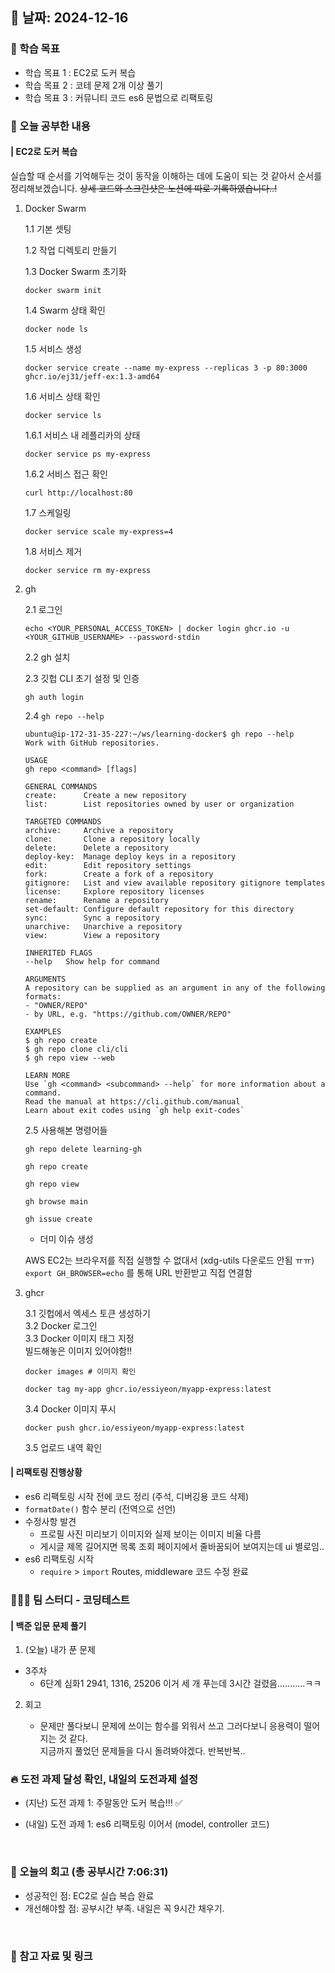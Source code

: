 ## 📅 날짜: 2024-12-16


### 💬 학습 목표
- 학습 목표 1 : EC2로 도커 복습
- 학습 목표 2 : 코테 문제 2개 이상 풀기
- 학습 목표 3 : 커뮤니티 코드 es6 문법으로 리팩토링


### 📒 오늘 공부한 내용
#### | EC2로 도커 복습

실습할 때 순서를 기억해두는 것이 동작을 이해하는 데에 도움이 되는 것 같아서 순서를 정리해보겠습니다.
~~상세 코드와 스크린샷은 노션에 따로 기록하였습니다..!~~

1. Docker Swarm
    
    1.1 기본 셋팅 <br/>

    1.2 작업 디렉토리 만들기 <br/>

    1.3 Docker Swarm 초기화 <br/>

    ```
    docker swarm init
    ```

    1.4 Swarm 상태 확인 <br/>

    ```
    docker node ls
    ```

    1.5 서비스 생성 <br/>

    ```
    docker service create --name my-express --replicas 3 -p 80:3000 ghcr.io/ej31/jeff-ex:1.3-amd64
    ```

    1.6 서비스 상태 확인 <br/>

    ```
    docker service ls
    ```

    1.6.1 서비스 내 레플리카의 상태 <br/>

    ```
    docker service ps my-express
    ```

    1.6.2 서비스 접근 확인 <br/>

    ```
    curl http://localhost:80
    ```

    1.7 스케일링 <br/>
    ```
    docker service scale my-express=4
    ```

    1.8 서비스 제거 <br/>
    ```
    docker service rm my-express
    ```

2. gh
    
    2.1 로그인 <br/>

    ```
    echo <YOUR_PERSONAL_ACCESS_TOKEN> | docker login ghcr.io -u <YOUR_GITHUB_USERNAME> --password-stdin 
    ```

    2.2 gh 설치 <br/>

    2.3 깃헙 CLI 초기 설정 및 인증 <br/>

    ```
    gh auth login
    ```

    2.4 `gh repo --help` <br/>

    ```
    ubuntu@ip-172-31-35-227:~/ws/learning-docker$ gh repo --help
    Work with GitHub repositories.

    USAGE
    gh repo <command> [flags]

    GENERAL COMMANDS
    create:      Create a new repository
    list:        List repositories owned by user or organization

    TARGETED COMMANDS
    archive:     Archive a repository
    clone:       Clone a repository locally
    delete:      Delete a repository
    deploy-key:  Manage deploy keys in a repository
    edit:        Edit repository settings
    fork:        Create a fork of a repository
    gitignore:   List and view available repository gitignore templates
    license:     Explore repository licenses
    rename:      Rename a repository
    set-default: Configure default repository for this directory
    sync:        Sync a repository
    unarchive:   Unarchive a repository
    view:        View a repository

    INHERITED FLAGS
    --help   Show help for command

    ARGUMENTS
    A repository can be supplied as an argument in any of the following formats:
    - "OWNER/REPO"
    - by URL, e.g. "https://github.com/OWNER/REPO"

    EXAMPLES
    $ gh repo create
    $ gh repo clone cli/cli
    $ gh repo view --web

    LEARN MORE
    Use `gh <command> <subcommand> --help` for more information about a command.
    Read the manual at https://cli.github.com/manual
    Learn about exit codes using `gh help exit-codes`

    ```

    2.5 사용해본 명령어들 <br/>

    ```
    gh repo delete learning-gh

    gh repo create

    gh repo view

    gh browse main

    gh issue create
    ```

    + 더미 이슈 생성

    AWS EC2는 브라우저를 직접 실행할 수 없대서 (xdg-utils 다운로드 안됨 ㅠㅠ) `export GH_BROWSER=echo` 를 통해 URL 반환받고 직접 연결함 

3. ghcr 
    
    3.1 깃헙에서 엑세스 토큰 생성하기 <br/>
    3.2 Docker 로그인 <br/>
    3.3 Docker 이미지 태그 지정 <br/>
        빌드해놓은 이미지 있어야함!! <br/>
    ```
    docker images # 이미지 확인

    docker tag my-app ghcr.io/essiyeon/myapp-express:latest
    ```

    3.4 Docker 이미지 푸시 <br/>

    ```
    docker push ghcr.io/essiyeon/myapp-express:latest
    ```

    3.5 업로드 내역 확인 <br/>


#### | 리팩토링 진행상황

- es6 리팩토링 시작 전에 코드 정리 (주석, 디버깅용 코드 삭제)
- `formatDate()` 함수 분리 (전역으로 선언)
- 수정사항 발견
    - 프로필 사진 미리보기 이미지와 실제 보이는 이미지 비율 다름
    - 게시글 제목 길어지면 목록 조회 페이지에서 줄바꿈되어 보여지는데 ui 별로임..
- es6 리팩토링 시작
    - `require` > `import`
    Routes, middleware 코드 수정 완료


### 🧑‍🧒‍🧒 팀 스터디 - 코딩테스트
#### | 백준 입문 문제 풀기

1. (오늘) 내가 푼 문제

- 3주차
    - 6단계 심화1 2941, 1316, 25206
    이거 세 개 푸는데 3시간 걸렸음...........ㅋㅋ

2. 회고

    - 문제만 풀다보니 문제에 쓰이는 함수를 외워서 쓰고 그러다보니 응용력이 떨어지는 것 같다. <br/>
    지금까지 풀었던 문제들을 다시 돌려봐야겠다. 반복반복..


### 🔥 도전 과제 달성 확인, 내일의 도전과제 설정
- (지난) 도전 과제 1: 주말동안 도커 복습!!! ✅

- (내일) 도전 과제 1: es6 리팩토링 이어서 (model, controller 코드)

<br/>

### 💭 오늘의 회고 (총 공부시간 7:06:31)
- 성공적인 점: EC2로 실습 복습 완료
- 개선해야할 점: 공부시간 부족. 내일은 꼭 9시간 채우기.

<br/>

### 📁 참고 자료 및 링크

